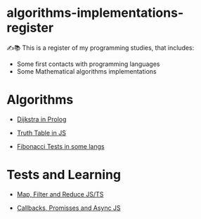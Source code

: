 # algorithms-implementations-register
✍️📚 This is a register of my programming studies, that includes:
* Some first contacts with programming languages
* Some Mathematical algorithms implementations

# Algorithms
* [Dijkstra in Prolog](Prolog/prolog-solving-dijkstra-graph)

* [Truth Table in JS](JavaScript/truth-table-solver)

* [Fibonacci Tests in some langs](fibonacci-performance-tests)

# Tests and Learning
* [Map, Filter and Reduce JS/TS](JavaScript/map-filter-reduce-imperative)

* [Callbacks, Promisses and Async JS](JavaScript/learning-asynchronous-node)